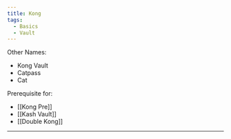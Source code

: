 ```yaml
---
title: Kong
tags:
  - Basics
  - Vault
---
```

Other Names:
* Kong Vault
* Catpass
* Cat

Prerequisite for: 
* [[Kong Pre]]
* [[Kash Vault]]
* [[Double Kong]]



---

